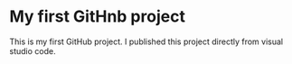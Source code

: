 # My first GitHnb project
This is my first GitHub project. I published this project directly from visual studio code.
